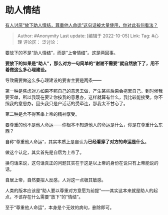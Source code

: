 # 助人情结
[有人讨厌“放下助人情结，尊重他人命运”这句话被大量使用，你对此有何看法？](https://www.zhihu.com/question/529567591/answer/2702108980)

> Author: #Anonymity
> Last update: [编辑于 2022-10-05]
> Link:
> Tag: #心理
> 评论区：
> 泛讨论：

要放下的不是“助人情结”，而是“上帝情结”。这是两回事。

**要放下的如果是“助人”，那么对方一句简单的“谢谢不需要”就自然放下了，用不着做这么多心理建设。**

导致需要做这么多心理建设的要害主要是两条——

第一种是焦虑对方如果不照自己的意思去做，产生某些后果会拖累自己。到时候我要买单，所以我现在要让你按我的意思办，这样就算有什么，我比较能接受。你不照我的意思办，回头我只是户活活的受牵连，那我太不甘心了。

第二种是舍不得客串上帝的精神享受。

要尊重的也不是他人命运——你根本不知道他人的命运是什么，你是在尊重什么东西？

自称“尊重他人命运”，其实本质上是自认为**已经看穿了对方的命运是什么**。

做这个认定，其实首先是自居为上帝了。

换句话来说，这句话真正的问题其实在于这是以上帝的身份在说只有上帝能说的话。

自居上帝，自然要招人反感，人对这一点极其敏感。

人类的版本应该是“助人要以尊重对方意愿为前提”——其实这本来就是助人的起点，不该存在什么需要“放下”的“情结”。

至于“尊重他人命运”，本身是个无效的病句，删除即可。
